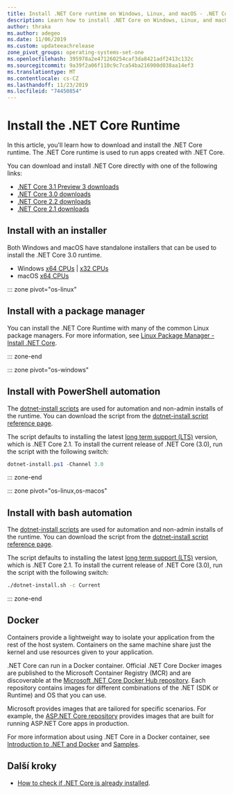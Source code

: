 ```yaml
---
title: Install .NET Core runtime on Windows, Linux, and macOS - .NET Core
description: Learn how to install .NET Core on Windows, Linux, and macOS. Discover the dependencies required to run .NET Core apps.
author: thraka
ms.author: adegeo
ms.date: 11/06/2019
ms.custom: updateeachrelease
zone_pivot_groups: operating-systems-set-one
ms.openlocfilehash: 395978a2e471260254caf3da8421adf2413c132c
ms.sourcegitcommit: 9a39f2a06f110c9c7ca54ba216900d038aa14ef3
ms.translationtype: MT
ms.contentlocale: cs-CZ
ms.lasthandoff: 11/23/2019
ms.locfileid: "74450854"
---
```

# <a name="install-the-net-core-runtime"></a>Install the .NET Core Runtime

In this article, you'll learn how to download and install the .NET Core runtime. The .NET Core runtime is used to run apps created with .NET Core.

You can download and install .NET Core directly with one of the following links:

- [.NET Core 3.1 Preview 3 downloads](https://dotnet.microsoft.com/download/dotnet-core/3.1)
- [.NET Core 3.0 downloads](https://dotnet.microsoft.com/download/dotnet-core/3.0)
- [.NET Core 2.2 downloads](https://dotnet.microsoft.com/download/dotnet-core/2.2)
- [.NET Core 2.1 downloads](https://dotnet.microsoft.com/download/dotnet-core/2.1)

## <a name="install-with-an-installer"></a>Install with an installer

Both Windows and macOS have standalone installers that can be used to install the .NET Core 3.0 runtime.

- Windows [x64 CPUs](https://dotnet.microsoft.com/download/thank-you/dotnet-runtime-3.0.0-windows-x64-installer) | [x32 CPUs](https://dotnet.microsoft.com/download/thank-you/dotnet-runtime-3.0.0-windows-x86-installer)
- macOS [x64 CPUs](https://dotnet.microsoft.com/download/thank-you/dotnet-runtime-3.0.0-macos-x64-installer)

::: zone pivot="os-linux"

## <a name="install-with-a-package-manager"></a>Install with a package manager

You can install the .NET Core Runtime with many of the common Linux package managers. For more information, see [Linux Package Manager - Install .NET Core](linux-package-manager-rhel7.md).

::: zone-end

::: zone pivot="os-windows"

## <a name="install-with-powershell-automation"></a>Install with PowerShell automation

The [dotnet-install scripts](../tools/dotnet-install-script.md) are used for automation and non-admin installs of the runtime. You can download the script from the [dotnet-install script reference page](../tools/dotnet-install-script.md).

The script defaults to installing the latest [long term support (LTS)](https://dotnet.microsoft.com/platform/support/policy/dotnet-core) version, which is .NET Core 2.1. To install the current release of .NET Core (3.0), run the script with the following switch:

```powershell
dotnet-install.ps1 -Channel 3.0
```

::: zone-end

::: zone pivot="os-linux,os-macos"

## <a name="install-with-bash-automation"></a>Install with bash automation

The [dotnet-install scripts](../tools/dotnet-install-script.md) are used for automation and non-admin installs of the runtime. You can download the script from the [dotnet-install script reference page](../tools/dotnet-install-script.md).

The script defaults to installing the latest [long term support (LTS)](https://dotnet.microsoft.com/platform/support/policy/dotnet-core) version, which is .NET Core 2.1. To install the current release of .NET Core (3.0), run the script with the following switch:

```bash
./dotnet-install.sh -c Current
```

::: zone-end

## <a name="docker"></a>Docker

Containers provide a lightweight way to isolate your application from the rest of the host system. Containers on the same machine share just the kernel and use resources given to your application.

.NET Core can run in a Docker container. Official .NET Core Docker images are published to the Microsoft Container Registry (MCR) and are discoverable at the [Microsoft .NET Core Docker Hub repository](https://hub.docker.com/_/microsoft-dotnet-core/). Each repository contains images for different combinations of the .NET (SDK or Runtime) and OS that you can use.

Microsoft provides images that are tailored for specific scenarios. For example, the [ASP.NET Core repository](https://hub.docker.com/_/microsoft-dotnet-core-aspnet/) provides images that are built for running ASP.NET Core apps in production.

For more information about using .NET Core in a Docker container, see [Introduction to .NET and Docker](../docker/introduction.md) and [Samples](https://github.com/dotnet/dotnet-docker/blob/master/samples/README.md).

## <a name="next-steps"></a>Další kroky

- [How to check if .NET Core is already installed](how-to-detect-installed-versions.md).
